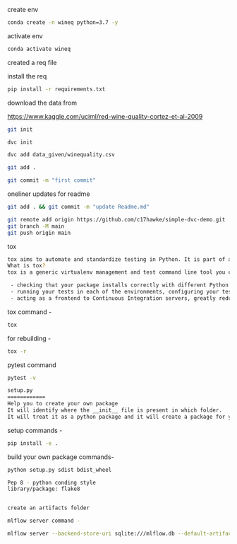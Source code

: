 create env 

```bash
conda create -n wineq python=3.7 -y
```

activate env
```bash
conda activate wineq
```

created a req file

install the req
```bash
pip install -r requirements.txt
```
download the data from 

https://www.kaggle.com/uciml/red-wine-quality-cortez-et-al-2009

```bash
git init
```
```bash
dvc init 
```
```bash
dvc add data_given/winequality.csv
```
```bash
git add .
```
```bash
git commit -m "first commit"
```

oneliner updates  for readme

```bash
git add . && git commit -m "update Readme.md"
```
```bash
git remote add origin https://github.com/c17hawke/simple-dvc-demo.git
git branch -M main
git push origin main
```
tox
```bash
tox aims to automate and standardize testing in Python. It is part of a larger vision of easing the packaging, testing and release process of Python software.
What is tox?
tox is a generic virtualenv management and test command line tool you can use for:

 - checking that your package installs correctly with different Python versions and interpreters
 - running your tests in each of the environments, configuring your test tool of choice
 - acting as a frontend to Continuous Integration servers, greatly reducing boilerplate and merging CI and shell-based testing.
```

tox command -
```bash
tox
```
for rebuilding -
```bash
tox -r 
```
pytest command
```bash
pytest -v
```

```bash
setup.py 
============
Help you to create your own package 
It will identify where the __init__ file is present in which folder. 
It will treat it as a python package and it will create a package for you 
```

setup commands -
```bash
pip install -e . 
```

build your own package commands- 
```bash
python setup.py sdist bdist_wheel
```

```bash
Pep 8 - python conding style
library/package: flake8
```
```bash

create an artifacts folder

mlflow server command -

mlflow server --backend-store-uri sqlite:///mlflow.db --default-artifact-root ./artifacts --host 0.0.0.0 -p 1234

```

